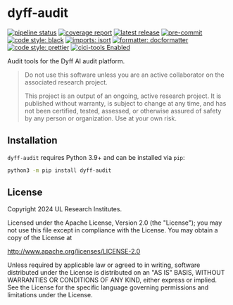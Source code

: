 # dyff-audit

<!-- BADGIE TIME -->

[![pipeline status](https://img.shields.io/gitlab/pipeline-status/dyff/packages/dyff-audit?branch=main)](https://gitlab.com/dyff/packages/dyff-audit/-/commits/main)
[![coverage report](https://img.shields.io/gitlab/pipeline-coverage/dyff/packages/dyff-audit?branch=main)](https://gitlab.com/dyff/packages/dyff-audit/-/commits/main)
[![latest release](https://img.shields.io/gitlab/v/release/dyff/packages/dyff-audit)](https://gitlab.com/dyff/packages/dyff-audit/-/releases)
[![pre-commit](https://img.shields.io/badge/pre--commit-enabled-brightgreen?logo=pre-commit)](https://github.com/pre-commit/pre-commit)
[![code style: black](https://img.shields.io/badge/code_style-black-000000.svg)](https://github.com/psf/black)
[![imports: isort](https://img.shields.io/badge/imports-isort-1674b1?style=flat&labelColor=ef8336)](https://pycqa.github.io/isort/)
[![formatter: docformatter](https://img.shields.io/badge/formatter-docformatter-fedcba.svg)](https://github.com/PyCQA/docformatter)
[![code style: prettier](https://img.shields.io/badge/code_style-prettier-ff69b4.svg)](https://github.com/prettier/prettier)
[![cici-tools Enabled](https://img.shields.io/badge/%E2%9A%A1_cici--tools-enabled-c0ff33)](https://gitlab.com/buildgarden/tools/cici-tools)

<!-- END BADGIE TIME -->

Audit tools for the Dyff AI audit platform.

> Do not use this software unless you are an active collaborator on the
> associated research project.
>
> This project is an output of an ongoing, active research project. It is
> published without warranty, is subject to change at any time, and has not been
> certified, tested, assessed, or otherwise assured of safety by any person or
> organization. Use at your own risk.

## Installation

`dyff-audit` requires Python 3.9+ and can be installed via `pip`:

```bash
python3 -m pip install dyff-audit
```

## License

Copyright 2024 UL Research Institutes.

Licensed under the Apache License, Version 2.0 (the "License"); you may not use
this file except in compliance with the License. You may obtain a copy of the
License at

<http://www.apache.org/licenses/LICENSE-2.0>

Unless required by applicable law or agreed to in writing, software distributed
under the License is distributed on an "AS IS" BASIS, WITHOUT WARRANTIES OR
CONDITIONS OF ANY KIND, either express or implied. See the License for the
specific language governing permissions and limitations under the License.
